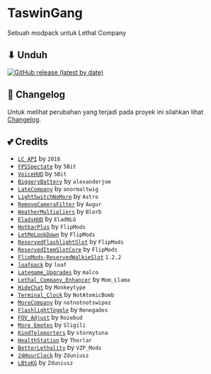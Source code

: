 # TaswinGang
Sebuah modpack untuk Lethal Company

## ⬇ Unduh
[![GitHub release (latest by date)](https://img.shields.io/github/v/release/JunkFood02/Seal?color=black&label=Stable&logo=github)](https://github.com/JunkFood02/Seal/releases/latest/)

## 📃 Changelog
Untuk melihat perubahan yang terjadi pada proyek ini silahkan lihat [Changelog](https://github.com/KevinTaswin17/taswingang/blob/main/CHANGELOG.md).

## 💕 Credits
- [`LC API`](https://thunderstore.io/c/lethal-company/p/2018/LC_API) by `2018`
- [`FPSSpectate`](https://thunderstore.io/c/lethal-company/p/5Bit/FPSSpectate) by `5Bit`
- [`VoiceHUD`](https://thunderstore.io/c/lethal-company/p/5Bit/VoiceHUD) by `5Bit`
- [`BiggeryBattery`](https://thunderstore.io/c/lethal-company/p/alexanderjoe/BiggeryBattery) by `alexanderjoe`
- [`LateCompany`](https://thunderstore.io/c/lethal-company/p/anormaltwig/LateCompany) by `anormaltwig`
- [`LightSwitchNoMore`](https://thunderstore.io/c/lethal-company/p/Astro/LightSwitchNoMore) by `Astro`
- [`RemoveCameraFilter`](https://thunderstore.io/c/lethal-company/p/Augur/RemoveCameraFilter) by `Augur`
- [`WeatherMultipliers`](https://thunderstore.io/c/lethal-company/p/Blorb/WeatherMultipliers) by `Blorb`
- [`EladsHUD`](https://thunderstore.io/c/lethal-company/p/EladNLG/EladsHUD) by `EladNLG`
- [`HotbarPlus`](https://thunderstore.io/c/lethal-company/p/FlipMods/HotbarPlus) by `FlipMods`
- [`LetMeLookDown`](https://thunderstore.io/c/lethal-company/p/FlipMods/LetMeLookDown) by `FlipMods`
- [`ReservedFlashlightSlot`](https://thunderstore.io/c/lethal-company/p/FlipMods/ReservedFlashlightSlot) by `FlipMods`
- [`ReservedItemSlotCore`](https://thunderstore.io/c/lethal-company/p/FlipMods/ReservedItemSlotCore) by `FlipMods`
- [`FlipMods-ReservedWalkieSlot`](https://thunderstore.io/c/lethal-company/p/FlipMods/ReservedWalkieSlot) `1.2.2`
- [`loafpack`](https://thunderstore.io/c/lethal-company/p/loaf/loafpack) by `loaf`
- [`Lategame_Upgrades`](https://thunderstore.io/c/lethal-company/p/malco/Lategame_Upgrades) by `malco`
- [`Lethal_Company_Enhancer`](https://thunderstore.io/c/lethal-company/p/Mom_Llama/Lethal_Company_Enhancer) by `Mom_Llama`
- [`HideChat`](https://thunderstore.io/c/lethal-company/p/Monkeytype/HideChat) by `Monkeytype`
- [`Terminal_Clock`](https://thunderstore.io/c/lethal-company/p/NotAtomicBomb/Terminal_Clock) by `NotAtomicBomb`
- [`MoreCompany`](https://thunderstore.io/c/lethal-company/p/notnotnotswipez/MoreCompany) by `notnotnotswipez`
- [`FlashlightToggle`](https://thunderstore.io/c/lethal-company/p/Renegades/FlashlightToggle) by `Renegades`
- [`FOV_Adjust`](https://thunderstore.io/c/lethal-company/p/Rozebud/FOV_Adjust) by `Rozebud`
- [`More Emotes`](https://thunderstore.io/c/lethal-company/p/Sligili/More_Emotes) by `Sligili`
- [`KindTeleporters`](https://thunderstore.io/c/lethal-company/p/stormytuna/KindTeleporters) by `stormytuna`
- [`HealthStation`](https://thunderstore.io/c/lethal-company/p/Thorlar/HealthStation) by `Thorlar`
- [`BetterLethality`](https://thunderstore.io/c/lethal-company/p/VZP_Mods/BetterLethality) by `VZP_Mods`
- [`24HourClock`](https://thunderstore.io/c/lethal-company/p/Zduniusz/24HourClock) by `Zduniusz`
- [`LBtoKG`](https://thunderstore.io/c/lethal-company/p/Zduniusz/LBtoKG) by `Zduniusz`
